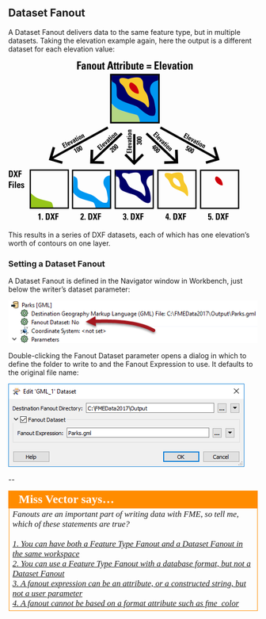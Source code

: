 ## Dataset Fanout ##

A Dataset Fanout delivers data to the same feature type, but in multiple datasets. Taking the elevation example again, here the output is a different dataset for each elevation value:

![](./Images/Img3.018.DatasetFanoutDiagram.png)

This results in a series of DXF datasets, each of which has one elevation’s worth of contours on one layer.


### Setting a Dataset Fanout ###

A Dataset Fanout is defined in the Navigator window in Workbench, just below the writer’s dataset parameter:

![](./Images/Img3.019.DatasetFanoutNavSetting.png)

Double-clicking the Fanout Dataset parameter opens a dialog in which to define the folder to write to and the Fanout Expression to use. It defaults to the original file name:

![](./Images/Img3.020.DatasetFanoutDialog.png)

--

<table style="border-spacing: 0px">
<tr>
<td style="vertical-align:middle;background-color:darkorange;border: 2px solid darkorange">
<i class="fa fa-quote-left fa-lg fa-pull-left fa-fw" style="color:white;padding-right: 12px;vertical-align:text-top"></i>
<span style="color:white;font-size:x-large;font-weight: bold;font-family:serif">Miss Vector says…</span>
</td>
</tr>

<tr>
<td style="border: 1px solid darkorange">
<span style="font-family:serif; font-style:italic; font-size:larger">
Fanouts are an important part of writing data with FME, so tell me, which of these statements are true?
<br><br><a href="http://52.73.3.37/fmedatastreaming/Manual/QAResponse2017.fmw?chapter=14&question=1&answer=1&DestDataset_TEXTLINE=C%3A%5CFMEOutput%5CQAResponse.html">1. You can have both a Feature Type Fanout and a Dataset Fanout in the same workspace</a>
<br><a href="http://52.73.3.37/fmedatastreaming/Manual/QAResponse2017.fmw?chapter=14&question=1&answer=2&DestDataset_TEXTLINE=C%3A%5CFMEOutput%5CQAResponse.html">2. You can use a Feature Type Fanout with a database format, but not a Dataset Fanout</a>
<br><a href="http://52.73.3.37/fmedatastreaming/Manual/QAResponse2017.fmw?chapter=14&question=1&answer=3&DestDataset_TEXTLINE=C%3A%5CFMEOutput%5CQAResponse.html">3. A fanout expression can be an attribute, or a constructed string, but not a user parameter</a>
<br><a href="http://52.73.3.37/fmedatastreaming/Manual/QAResponse2017.fmw?chapter=14&question=1&answer=4&DestDataset_TEXTLINE=C%3A%5CFMEOutput%5CQAResponse.html">4. A fanout cannot be based on a format attribute such as fme_color</a>
</span>
</td>
</tr>
</table>
